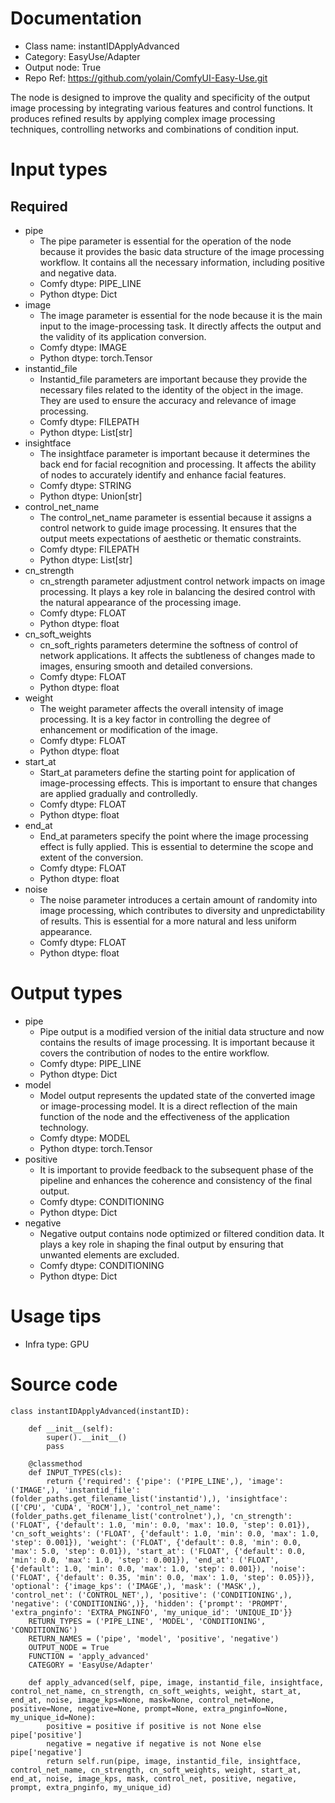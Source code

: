 # Documentation
- Class name: instantIDApplyAdvanced
- Category: EasyUse/Adapter
- Output node: True
- Repo Ref: https://github.com/yolain/ComfyUI-Easy-Use.git

The node is designed to improve the quality and specificity of the output image processing by integrating various features and control functions. It produces refined results by applying complex image processing techniques, controlling networks and combinations of condition input.

# Input types
## Required
- pipe
    - The pipe parameter is essential for the operation of the node because it provides the basic data structure of the image processing workflow. It contains all the necessary information, including positive and negative data.
    - Comfy dtype: PIPE_LINE
    - Python dtype: Dict
- image
    - The image parameter is essential for the node because it is the main input to the image-processing task. It directly affects the output and the validity of its application conversion.
    - Comfy dtype: IMAGE
    - Python dtype: torch.Tensor
- instantid_file
    - Instantid_file parameters are important because they provide the necessary files related to the identity of the object in the image. They are used to ensure the accuracy and relevance of image processing.
    - Comfy dtype: FILEPATH
    - Python dtype: List[str]
- insightface
    - The insightface parameter is important because it determines the back end for facial recognition and processing. It affects the ability of nodes to accurately identify and enhance facial features.
    - Comfy dtype: STRING
    - Python dtype: Union[str]
- control_net_name
    - The control_net_name parameter is essential because it assigns a control network to guide image processing. It ensures that the output meets expectations of aesthetic or thematic constraints.
    - Comfy dtype: FILEPATH
    - Python dtype: List[str]
- cn_strength
    - cn_strength parameter adjustment control network impacts on image processing. It plays a key role in balancing the desired control with the natural appearance of the processing image.
    - Comfy dtype: FLOAT
    - Python dtype: float
- cn_soft_weights
    - cn_soft_rights parameters determine the softness of control of network applications. It affects the subtleness of changes made to images, ensuring smooth and detailed conversions.
    - Comfy dtype: FLOAT
    - Python dtype: float
- weight
    - The weight parameter affects the overall intensity of image processing. It is a key factor in controlling the degree of enhancement or modification of the image.
    - Comfy dtype: FLOAT
    - Python dtype: float
- start_at
    - Start_at parameters define the starting point for application of image-processing effects. This is important to ensure that changes are applied gradually and controlledly.
    - Comfy dtype: FLOAT
    - Python dtype: float
- end_at
    - End_at parameters specify the point where the image processing effect is fully applied. This is essential to determine the scope and extent of the conversion.
    - Comfy dtype: FLOAT
    - Python dtype: float
- noise
    - The noise parameter introduces a certain amount of randomity into image processing, which contributes to diversity and unpredictability of results. This is essential for a more natural and less uniform appearance.
    - Comfy dtype: FLOAT
    - Python dtype: float

# Output types
- pipe
    - Pipe output is a modified version of the initial data structure and now contains the results of image processing. It is important because it covers the contribution of nodes to the entire workflow.
    - Comfy dtype: PIPE_LINE
    - Python dtype: Dict
- model
    - Model output represents the updated state of the converted image or image-processing model. It is a direct reflection of the main function of the node and the effectiveness of the application technology.
    - Comfy dtype: MODEL
    - Python dtype: torch.Tensor
- positive
    - It is important to provide feedback to the subsequent phase of the pipeline and enhances the coherence and consistency of the final output.
    - Comfy dtype: CONDITIONING
    - Python dtype: Dict
- negative
    - Negative output contains node optimized or filtered condition data. It plays a key role in shaping the final output by ensuring that unwanted elements are excluded.
    - Comfy dtype: CONDITIONING
    - Python dtype: Dict

# Usage tips
- Infra type: GPU

# Source code
```
class instantIDApplyAdvanced(instantID):

    def __init__(self):
        super().__init__()
        pass

    @classmethod
    def INPUT_TYPES(cls):
        return {'required': {'pipe': ('PIPE_LINE',), 'image': ('IMAGE',), 'instantid_file': (folder_paths.get_filename_list('instantid'),), 'insightface': (['CPU', 'CUDA', 'ROCM'],), 'control_net_name': (folder_paths.get_filename_list('controlnet'),), 'cn_strength': ('FLOAT', {'default': 1.0, 'min': 0.0, 'max': 10.0, 'step': 0.01}), 'cn_soft_weights': ('FLOAT', {'default': 1.0, 'min': 0.0, 'max': 1.0, 'step': 0.001}), 'weight': ('FLOAT', {'default': 0.8, 'min': 0.0, 'max': 5.0, 'step': 0.01}), 'start_at': ('FLOAT', {'default': 0.0, 'min': 0.0, 'max': 1.0, 'step': 0.001}), 'end_at': ('FLOAT', {'default': 1.0, 'min': 0.0, 'max': 1.0, 'step': 0.001}), 'noise': ('FLOAT', {'default': 0.35, 'min': 0.0, 'max': 1.0, 'step': 0.05})}, 'optional': {'image_kps': ('IMAGE',), 'mask': ('MASK',), 'control_net': ('CONTROL_NET',), 'positive': ('CONDITIONING',), 'negative': ('CONDITIONING',)}, 'hidden': {'prompt': 'PROMPT', 'extra_pnginfo': 'EXTRA_PNGINFO', 'my_unique_id': 'UNIQUE_ID'}}
    RETURN_TYPES = ('PIPE_LINE', 'MODEL', 'CONDITIONING', 'CONDITIONING')
    RETURN_NAMES = ('pipe', 'model', 'positive', 'negative')
    OUTPUT_NODE = True
    FUNCTION = 'apply_advanced'
    CATEGORY = 'EasyUse/Adapter'

    def apply_advanced(self, pipe, image, instantid_file, insightface, control_net_name, cn_strength, cn_soft_weights, weight, start_at, end_at, noise, image_kps=None, mask=None, control_net=None, positive=None, negative=None, prompt=None, extra_pnginfo=None, my_unique_id=None):
        positive = positive if positive is not None else pipe['positive']
        negative = negative if negative is not None else pipe['negative']
        return self.run(pipe, image, instantid_file, insightface, control_net_name, cn_strength, cn_soft_weights, weight, start_at, end_at, noise, image_kps, mask, control_net, positive, negative, prompt, extra_pnginfo, my_unique_id)
```